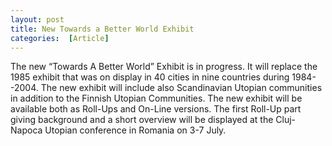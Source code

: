 ```yaml
---
layout: post
title: New Towards a Better World Exhibit
categories:  [Article] 
---
```

The new “Towards A Better World” Exhibit is in progress. It will replace the 1985 exhibit that was on display in 40 cities in nine countries during 1984--2004. The new exhibit will include also Scandinavian Utopian communities in addition to the Finnish Utopian Communities. The new exhibit will be available both as Roll-Ups and On-Line versions. The first Roll-Up part  giving background and a short overview will be displayed at the Cluj-Napoca Utopian conference in Romania on 3-7 July.
